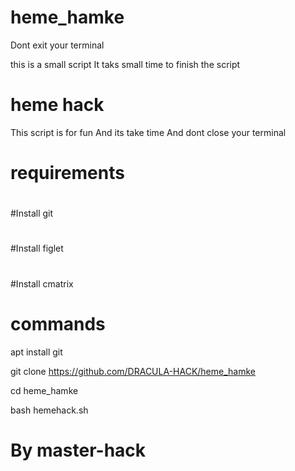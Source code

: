 # heme_hamke
Dont exit your terminal

this is a small script 
It taks small time to finish the script
# heme hack
This script is for fun
And its take time
And dont close your terminal
# requirements
#
#Install git
#
#Install figlet
#
#Install cmatrix
#
# commands

apt install git


git clone https://github.com/DRACULA-HACK/heme_hamke

cd heme_hamke

bash hemehack.sh
# By master-hack
